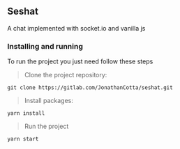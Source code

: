 ## Seshat

A chat implemented with socket.io and vanilla js

### Installing and running

To run the project you just need follow these steps

> Clone the project repository:

```
git clone https://gitlab.com/JonathanCotta/seshat.git
```

> Install packages:

```
yarn install
```

> Run the project

```
yarn start